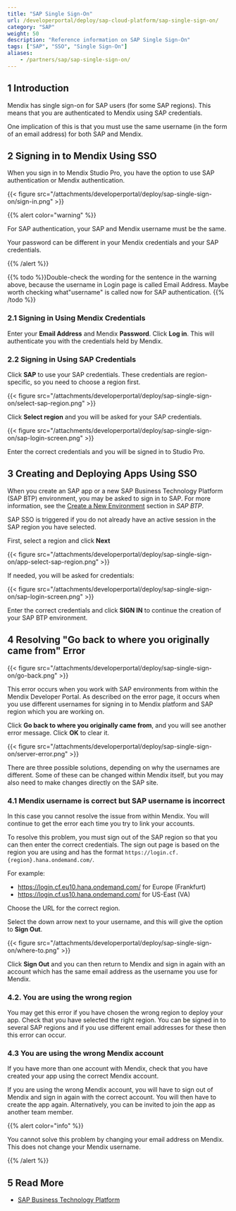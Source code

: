 ```yaml
---
title: "SAP Single Sign-On"
url: /developerportal/deploy/sap-cloud-platform/sap-single-sign-on/
category: "SAP"
weight: 50
description: "Reference information on SAP Single Sign-On"
tags: ["SAP", "SSO", "Single Sign-On"]
aliases:
    - /partners/sap/sap-single-sign-on/
---
```


## 1 Introduction

Mendix has single sign-on for SAP users (for some SAP regions). This means that you are authenticated to Mendix using SAP credentials.

One implication of this is that you must use the same username (in the form of an email address) for both SAP and Mendix.

## 2 Signing in to Mendix Using SSO

When you sign in to Mendix Studio Pro, you have the option to use SAP authentication or Mendix authentication.

{{< figure src="/attachments/developerportal/deploy/sap-single-sign-on/sign-in.png" >}}

{{% alert color="warning" %}}

For SAP authentication, your SAP and Mendix username must be the same.

Your password can be different in your Mendix credentials and your SAP credentials.

{{% /alert %}}

{{% todo %}}Double-check the wording for the sentence in the warning above, because the username in Login page is called Email Address. Maybe worth checking what"username" is called now for SAP authentication. {{% /todo %}}

### 2.1 Signing in Using Mendix Credentials

Enter your **Email Address** and Mendix **Password**. Click **Log in**. This will authenticate you with the credentials held by Mendix.

### 2.2 Signing in Using SAP Credentials

Click **SAP** to use your SAP credentials. These credentials are region-specific, so you need to choose a region first.

{{< figure src="/attachments/developerportal/deploy/sap-single-sign-on/select-sap-region.png" >}}

Click **Select region** and you will be asked for your SAP credentials.

{{< figure src="/attachments/developerportal/deploy/sap-single-sign-on/sap-login-screen.png" >}}

Enter the correct credentials and you will be signed in to Studio Pro.

## 3 Creating and Deploying Apps Using SSO

When you create an SAP app or a new SAP Business Technology Platform (SAP BTP) environment, you may be asked to sign in to SAP. For more information, see the [Create a New Environment](/developerportal/deploy/sap-cloud-platform/) section in *SAP BTP*.

SAP SSO is triggered if you do not already have an active session in the SAP region you have selected.

First, select a region and click **Next**

{{< figure src="/attachments/developerportal/deploy/sap-single-sign-on/app-select-sap-region.png" >}}

If needed, you will be asked for credentials:

{{< figure src="/attachments/developerportal/deploy/sap-single-sign-on/sap-login-screen.png" >}}

Enter the correct credentials and click **SIGN IN** to continue the creation of your SAP BTP environment.

## 4 Resolving "Go back to where you originally came from" Error

{{< figure src="/attachments/developerportal/deploy/sap-single-sign-on/go-back.png" >}}

This error occurs when you work with SAP environments from within the Mendix Developer Portal. As described on the error page, it occurs when you use different usernames for signing in to Mendix platform and SAP region which you are working on.

Click **Go back to where you originally came from**, and you will see another error message. Click **OK** to clear it.

{{< figure src="/attachments/developerportal/deploy/sap-single-sign-on/server-error.png" >}}

There are three possible solutions, depending on why the usernames are different. Some of these can be changed within Mendix itself, but you may also need to make changes directly on the SAP site.

### 4.1 Mendix username is correct but SAP username is incorrect

In this case you cannot resolve the issue from within Mendix. You will continue to get the error each time you try to link your accounts.

To resolve this problem, you must sign out of the SAP region so that you can then enter the correct credentials. The sign out page is based on the region you are using and has the format `https://login.cf.{region}.hana.ondemand.com/`. 

For example:

* https://login.cf.eu10.hana.ondemand.com/ for Europe (Frankfurt)
* https://login.cf.us10.hana.ondemand.com/ for US-East (VA)

Choose the URL for the correct region.

Select the down arrow next to your username, and this will give the option to **Sign Out**.

{{< figure src="/attachments/developerportal/deploy/sap-single-sign-on/where-to.png" >}}

Click **Sign Out** and you can then return to Mendix and sign in again with an account which has the same email address as the username you use for Mendix.

### 4.2. You are using the wrong region

You may get this error if you have chosen the wrong region to deploy your app. Check that you have selected the right region. You can be signed in to several SAP regions and if you use different email addresses for these then this error can occur.

### 4.3 You are using the wrong Mendix account

If you have more than one account with Mendix, check that you have created your app using the correct Mendix account.

If you are using the wrong Mendix account, you will have to sign out of Mendix and sign in again with the correct account. You will then have to create the app again. Alternatively, you can be invited to join the app as another team member.

{{% alert color="info" %}}

You cannot solve this problem by changing your email address on Mendix. This does not change your Mendix username.

{{% /alert %}}

## 5 Read More

* [SAP Business Technology Platform](/developerportal/deploy/sap-cloud-platform/)
